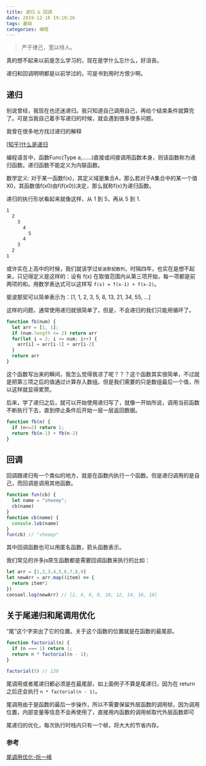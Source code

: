 ```yaml
---
title: 递归 & 回调
date: 2019-12-16 19:19:26 
tags: 基础
categories: 编程
---
```


> 严于律己，宽以待人。

真的想不起来以前是怎么学习的，现在是学什么忘什么，好沮丧。

递归和回调明明都是以前学过的，可是书到用时方恨少啊。

<!-- more -->

## 递归

别说曾经，我现在也还迷递归。我只知道自己调用自己，再给个结束条件就算完了。可是当我自己着手写递归的时候，就会遇到很多很多问题。

我曾在很多地方找过递归的解释

[[知乎]什么是递归](https://www.zhihu.com/question/20507130)

编程语言中，函数Func(Type a,……)直接或间接调用函数本身，则该函数称为递归函数。递归函数不能定义为内联函数。

数学定义: 对于某一函数f(x)，其定义域是集合A，那么若对于A集合中的某一个值X0，其函数值f(x0)由f(f(x0))决定，那么就称f(x)为递归函数。

递归的执行形状看起来就像这样，从 1 到 5，再从 5 到 1.

```txt
1
  2
    3
      4
        5
      4
    3
  2
1
```

或许实在上高中的时候，我们就该学过`斐波那契数列`，时隔四年，也实在是想不起来，只记得定义是这样的：设有 f(x) 在取值范围内从第三项开始，每一项都是前两项的和。用数学表达式可以这样写 `f(x) = f(x-1) + f(x-2)`。

斐波那契可以简单表示为：[1, 1, 2, 3, 5, 8, 13, 21, 34, 55, ...]

这样的问题，通常使用递归就很简单了，但是，不会递归的我们只能用循环了。

```js
function fb(num) {
  let arr = [1, 1];
  if (num.length <= 2) return arr
  for(let i = 2; i <= num; i++) {
    arr[i] = arr[i-1] + arr[i-2]
  }
  return arr
}

```

这个函数写出来的瞬间，我怎么觉得我凉了呢？？？这个函数其实很简单，不过就是把第三项之后的值通过计算存入数组。但是我们需要的只是数组最后一个值，所以这样就显得累赘。

后来，学了递归之后，就可以开始使用递归写了，就像一开始所说，调用当前函数不断执行下去，直到停止条件后开始一层一层返回数据。

```js
function fb(n) {
  if (n<=2) return 1;
  return fb(n-1) + fb(n-2)
}

```

## 回调

回调跟递归有一个类似的地方，就是在函数内执行一个函数。但是递归调用的是自己，而回调是调用其他函数。

```js
function fun(cb) {
  let name = "sheeep";
  cb(name)
}
function cb(name) {
  console.lob(name)
}
fun(cb) // "sheeep"
```

其中回调函数也可以用匿名函数，箭头函数表示。

我们常见的许多js原生函数都是需要回调函数来执行的比如：

```js
let arr = [1,2,3,4,5,6,7,8,9]
let newArr = arr.map((item) => {
  return item*2
})
consoel.log(newArr) // [2, 4, 6, 8, 10, 12, 14, 16, 18]
```

## 关于尾递归和尾调用优化

“尾”这个字突出了它的位置。关于这个函数的位置就是在函数的最尾部。

```js
function factorial(n) {
  if (n === 1) return 1;
  return n * factorial(n - 1);
}

factorial(5) // 120
```

尾调用或者尾递归都必须是在最尾部，如上面例子不算是尾递归，因为在 return 之后还会执行 `n * factorial(n - 1)`。

尾调用由于是函数的最后一步操作，所以不需要保留外层函数的调用帧，因为调用位置，内部变量等信息不会再使用了，直接用内函数的调用帧取代外层函数即可

尾递归的优化，每次执行时栈内只有一个帧，将大大的节省内存。

### 参考

[尾调用优化-阮一峰](https://www.ruanyifeng.com/blog/2015/04/tail-call.html)
